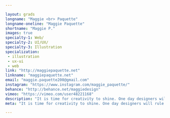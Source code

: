```yaml
---

layout: grads
longname: "Maggie <br> Paquette"
longname-oneline: "Maggie Paquette"
shortname: "Maggie P."
images: true
specialty-1: Web/
specialty-2: UI/UX/
specialty-3: Illustration
specialization:
 - illustration
 - ux-ui
 - web
link: "http://maggiepaquette.net"
linkname: "maggiepaquette.net"
email: "maggie.paquette200@gmail.com"
instagram: "https://www.instagram.com/maggie_paquette/"
behance: "http://behance.net/maggiedesign"
vimeo: "https://vimeo.com/user48221168"
description: "It is time for creativity to shine. One day designers will rule the world, and I’m ready to help conquer."
meta: "It is time for creativity to shine. One day designers will rule the world, and I’m ready to help conquer."

---
```

